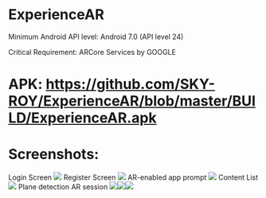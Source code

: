 # ExperienceAR
Minimum Android API level: Android 7.0 (API level 24)

Critical Requirement: ARCore Services by GOOGLE

# APK: https://github.com/SKY-ROY/ExperienceAR/blob/master/BUILD/ExperienceAR.apk

# Screenshots:
Login Screen
<img src="Builds/Screenshots/1.jpg">
Register Screen
<img src="Builds/Screenshots/2.jpg">
AR-enabled app prompt
<img src="Builds/Screenshots/3.jpg">
Content List
<img src="Builds/Screenshots/4.jpg">
Plane detection AR session
<img src="Builds/Screenshots/5.jpg"><img src="Builds/Screenshots/6.jpg"><img src="Builds/Screenshots/7.jpg"> 

